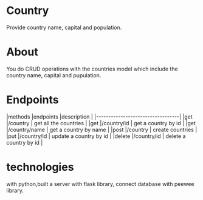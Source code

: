 # Country
Provide country name, capital and population.
# About
You do CRUD operations with the countries model which include the country name, capital and pupulation. 
# Endpoints 
|methods   |endpoints |description |
|----------------------------------|
|get       |/country         |  get all the countries          |
|get       |/country/id         |  get a country by id          |
|get       |/country/name        |  get a country by name         |
|post       |/country         |  create   countries          |
|put       |/country/id         |  update a  country by id         |
|delete       |/country/id         |  delete a country by id        |
# technologies
with python,built a server with flask library, connect database with peewee library.
